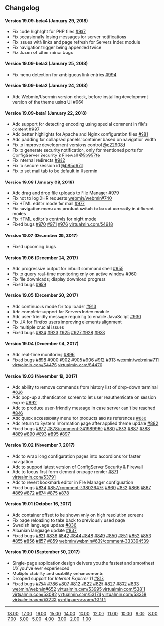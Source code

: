 ## Changelog

#### Version 19.09-beta4 (January 29, 2018)
* Fix code highlight for PHP files [#997](https://github.com/qooob/authentic-theme/issues/997)
* Fix occasionally losing messages for server notifications
* Fix issues with links and page refresh for Servers Index module
* Fix navigation trigger being appended twice
* Fix dozen of other minor bugs

#### Version 19.09-beta3 (January 25, 2018)
* Fix menu detection for ambiguous link entries [#994](https://github.com/qooob/authentic-theme/issues/994)

#### Version 19.09-beta2 (January 24, 2018)
* Add Webmin/Usermin version check, before installing development version of the theme using UI [#966](https://github.com/qooob/authentic-theme/issues/966)

#### Version 19.09-beta1 (January 22, 2018)
* Add support for detecting encoding using special comment in file's content [#987](https://github.com/qooob/authentic-theme/issues/987)
* Add better highlights for Apache and Nginx configuration files [#981](https://github.com/qooob/authentic-theme/issues/981)
* Add padding for collapsed panels' container based on navigation width
* Fix to improve development versions control [@c22908d](https://github.com/qooob/authentic-theme/commit/c22908d24155a96de8d30061a074d01d75a43cdc)
* Fix to generate security notification, only for mentioned ports for ConfigServer Security & Firewall [@5b957fe](https://github.com/qooob/authentic-theme/commit/5b957fe8f75ca5d16eebe7fb241c07ff926319e7)
* Fix internal redirects [#982](https://github.com/qooob/authentic-theme/issues/982)
* Fix to secure session id [@b85d67d](https://github.com/qooob/authentic-theme/commit/b85d67d56260d8bb285e7a2a93d8620dc8ac4ea5)
* Fix to set mail tab to be default in Usermin

#### Version 19.08 (January 08, 2018)
* Add drag and drop file uploads to File Manager [#979](https://github.com/qooob/authentic-theme/issues/979#issuecomment-355857544)
* Fix not to log XHR requests [webmin/webmin#740](https://github.com/webmin/webmin/issues/740)
* Fix HTML editor mode for mail [#977](https://github.com/qooob/authentic-theme/issues/977)
* Fix navigation menu and product switch to be set correctly in different modes
* Fix HTML editor's controls for night mode
* Fixed bugs [#970](https://github.com/qooob/authentic-theme/issues/970) [#971](https://github.com/qooob/authentic-theme/issues/971) [#976](https://github.com/qooob/authentic-theme/issues/976) [virtualmin.com/54918](https://www.virtualmin.com/node/54918)

<!--- separator --->

#### Version 19.07 (December 28, 2017)
* Fixed upcoming bugs

#### Version 19.06 (December 24, 2017)
* Add progressive output for inbuilt command shell [#955](https://github.com/qooob/authentic-theme/issues/955)
* Fix to query real-time monitoring only on active window [#960](https://github.com/qooob/authentic-theme/issues/960)
* Fix file downloads; display download progress
* Fixed bugs [#959](https://github.com/qooob/authentic-theme/issues/959)

#### Version 19.05 (December 20, 2017)
* Add continuous mode for top loader [#913](https://github.com/qooob/authentic-theme/issues/913)
* Add complete support for Servers Index module
* Add user-friendly message requiring to enable JavaScript [#930](https://github.com/qooob/authentic-theme/issues/930)
* Fix UX for Firefox users improving elements alignment
* Fix multiple crucial issues
* Fixed bugs [#824](https://github.com/qooob/authentic-theme/issues/824) [#923](https://github.com/qooob/authentic-theme/issues/923) [#925](https://github.com/qooob/authentic-theme/issues/925) [#927](https://github.com/qooob/authentic-theme/issues/927) [#928](https://github.com/qooob/authentic-theme/issues/928) [#933](https://github.com/qooob/authentic-theme/issues/933)

#### Version 19.04 (December 04, 2017)
* Add real-time monitoring [#896](https://github.com/qooob/authentic-theme/issues/896)
* Fixed bugs [#898](https://github.com/qooob/authentic-theme/issues/898) [#900](https://github.com/qooob/authentic-theme/issues/900) [#902](https://github.com/qooob/authentic-theme/issues/902) [#905](https://github.com/qooob/authentic-theme/issues/905) [#906](https://github.com/qooob/authentic-theme/issues/906) [#912](https://github.com/qooob/authentic-theme/issues/912) [#913](https://github.com/qooob/authentic-theme/issues/913) [webmin/webmin#711](https://github.com/webmin/webmin/pull/711) [virtualmin.com/54475](https://www.virtualmin.com/node/54475) [virtualmin.com/54476](https://www.virtualmin.com/node/54476)

#### Version 19.03 (November 19, 2017)
* Add ability to remove commands from history list of drop-down terminal [#828](https://github.com/qooob/authentic-theme/issues/828)
* Add pop-up authentication screen to let user reauthenticate on session expire [#892](https://github.com/qooob/authentic-theme/issues/892)
* Add to produce user-friendly message in case server can't be reached [#846](https://github.com/qooob/authentic-theme/issues/846)
* Add quick accessibility menu for products and its references [#886](https://github.com/qooob/authentic-theme/issues/886)
* Add return to System Information page after applied theme update [#882](https://github.com/qooob/authentic-theme/issues/882)
* Fixed bugs [#872](https://github.com/qooob/authentic-theme/issues/872) [#878/comment-341989960](https://github.com/qooob/authentic-theme/issues/878#issuecomment-341989960) [#880](https://github.com/qooob/authentic-theme/issues/880) [#883](https://github.com/qooob/authentic-theme/issues/883) [#887](https://github.com/qooob/authentic-theme/issues/887) [#888](https://github.com/qooob/authentic-theme/issues/888) [#889](https://github.com/qooob/authentic-theme/issues/889) [#890](https://github.com/qooob/authentic-theme/issues/890) [#893](https://github.com/qooob/authentic-theme/issues/893) [#895](https://github.com/qooob/authentic-theme/issues/895) [#897](https://github.com/qooob/authentic-theme/issues/897)

#### Version 19.02 (November 7, 2017)
* Add to wrap long configuration pages into accordions for faster navigation
* Add to support latest version of ConfigServer Security & Firewall
* Add to focus first form element on page render [#871](https://github.com/qooob/authentic-theme/issues/871) [virtualmin.com/53791](https://www.virtualmin.com/node/53791)
* Add to revert bookmark editor in File Manager configuration
* Fixed bugs [#834](https://github.com/qooob/authentic-theme/issues/834) [#857/comment-338026476](https://github.com/qooob/authentic-theme/issues/857#issuecomment-338026476) [#860](https://github.com/qooob/authentic-theme/issues/860) [#862](https://github.com/qooob/authentic-theme/issues/862) [#866](https://github.com/qooob/authentic-theme/issues/866) [#867](https://github.com/qooob/authentic-theme/issues/867) [#869](https://github.com/qooob/authentic-theme/issues/869) [#872](https://github.com/qooob/authentic-theme/issues/872) [#874](https://github.com/qooob/authentic-theme/issues/874) [#875](https://github.com/qooob/authentic-theme/issues/875) [#878](https://github.com/qooob/authentic-theme/issues/878)

#### Version 19.01 (October 16, 2017)
* Add container offset to be shown only on high resolution screens
* Fix page reloading to take back to previously used page
* Swedish language update [#836](https://github.com/qooob/authentic-theme/issues/836)
* Albanian language update [#837](https://github.com/qooob/authentic-theme/issues/837)
* Fixed bugs [#821](https://github.com/qooob/authentic-theme/issues/821) [#838](https://github.com/qooob/authentic-theme/issues/838) [#842](https://github.com/qooob/authentic-theme/issues/842) [#844](https://github.com/qooob/authentic-theme/issues/844) [#848](https://github.com/qooob/authentic-theme/issues/848) [#849](https://github.com/qooob/authentic-theme/issues/849) [#850](https://github.com/qooob/authentic-theme/issues/850) [#851](https://github.com/qooob/authentic-theme/issues/851) [#852](https://github.com/qooob/authentic-theme/issues/852) [#853](https://github.com/qooob/authentic-theme/issues/853) [#855](https://github.com/qooob/authentic-theme/issues/855) [#856](https://github.com/qooob/authentic-theme/issues/856) [#857](https://github.com/qooob/authentic-theme/issues/857) [#859](https://github.com/qooob/authentic-theme/issues/859) [webmin/webmin#639/comment-333394539](https://github.com/webmin/webmin/issues/639#issuecomment-333394539)

#### Version 19.00 (September 30, 2017)
* Single-page application design delivers you the fastest and smoothest _UX_ you've ever experienced
* Multiple stability and usability enhancements
* Dropped support for _Internet Explorer 11_ [#818](https://github.com/qooob/authentic-theme/issues/818)
* Fixed bugs [#754](https://github.com/qooob/authentic-theme/issues/754) [#786](https://github.com/qooob/authentic-theme/issues/786) [#807](https://github.com/qooob/authentic-theme/issues/807) [#812](https://github.com/qooob/authentic-theme/issues/812) [#822](https://github.com/qooob/authentic-theme/issues/822) [#825](https://github.com/qooob/authentic-theme/issues/825) [#827](https://github.com/qooob/authentic-theme/issues/827) [#832](https://github.com/qooob/authentic-theme/issues/832) [#833](https://github.com/qooob/authentic-theme/issues/833) [webmin/webmin#652](https://github.com/webmin/webmin/pull/652) [virtualmin.com/53995](https://www.virtualmin.com/node/53995) [virtualmin.com/53811](https://www.virtualmin.com/node/53811) [virtualmin.com/53082](https://www.virtualmin.com/node/53082) [virtualmin.com/53174](https://www.virtualmin.com/node/53174) [virtualmin.com/53358](https://www.virtualmin.com/node/53358) [virtualmin.com/53722](https://www.virtualmin.com/node/53722) [configserver.com/10414](https://forum.configserver.com/viewtopic.php?f=5&t=10414#p28652)


---------------------------------
&nbsp;&nbsp;[18.00](https://github.com/qooob/authentic-theme/blob/18/CHANGELOG.md#version-1800-may-26-2016)
&nbsp;&nbsp;[17.00](https://github.com/qooob/authentic-theme/blob/18/CHANGELOG.md#version-1700-october-11-2015)
&nbsp;&nbsp;[16.00](https://github.com/qooob/authentic-theme/blob/18/CHANGELOG.md#version-1600-september-18-2015)
&nbsp;&nbsp;[15.00](https://github.com/qooob/authentic-theme/blob/18/CHANGELOG.md#version-1500-august-23-2015)
&nbsp;&nbsp;[14.00](https://github.com/qooob/authentic-theme/blob/18/CHANGELOG.md#version-1400-july-21-2015)
&nbsp;&nbsp;[13.00](https://github.com/qooob/authentic-theme/blob/18/CHANGELOG.md#version-1300-may-24-2015)
&nbsp;&nbsp;[12.00](https://github.com/qooob/authentic-theme/blob/18/CHANGELOG.md#version-1200-may-3-2015)
&nbsp;&nbsp;[11.00](https://github.com/qooob/authentic-theme/blob/18/CHANGELOG.md#version-1100-mar-25-2015)
&nbsp;&nbsp;[10.00](https://github.com/qooob/authentic-theme/blob/18/CHANGELOG.md#version-1000-mar-4-2015)
&nbsp;&nbsp;[9.00](https://github.com/qooob/authentic-theme/blob/18/CHANGELOG.md#version-900-feb-1-2015)
&nbsp;&nbsp;[8.00](https://github.com/qooob/authentic-theme/blob/18/CHANGELOG.md#version-800-jan-4-2015)
&nbsp;&nbsp;[7.00](https://github.com/qooob/authentic-theme/blob/18/CHANGELOG.md#version-700-dec-21-2014)
&nbsp;&nbsp;[6.00](https://github.com/qooob/authentic-theme/blob/18/CHANGELOG.md#version-600-nov-6-2014)
&nbsp;&nbsp;[5.00](https://github.com/qooob/authentic-theme/blob/18/CHANGELOG.md#version-500-oct-30-2014)
&nbsp;&nbsp;[4.00](https://github.com/qooob/authentic-theme/blob/18/CHANGELOG.md#version-400-oct-9-2014)
&nbsp;&nbsp;[3.00](https://github.com/qooob/authentic-theme/blob/18/CHANGELOG.md#version-300-oct-5-2014)
&nbsp;&nbsp;[2.00](https://github.com/qooob/authentic-theme/blob/18/CHANGELOG.md#version-200-oct-1-2014)
&nbsp;&nbsp;[1.00](https://github.com/qooob/authentic-theme/blob/18/CHANGELOG.md#version-100-sep-21-2014)
